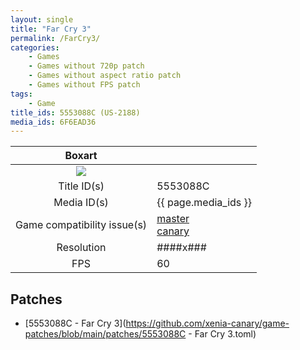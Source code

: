 ```yaml
---
layout: single
title: "Far Cry 3"
permalink: /FarCry3/
categories:
    - Games
    - Games without 720p patch
    - Games without aspect ratio patch
    - Games without FPS patch
tags:
    - Game
title_ids: 5553088C (US-2188)
media_ids: 6F6EAD36
---
```


| Boxart                      |                                                                            |
| :----:                      | :-                                                                         |
| ![](https://download-ssl.xbox.com/content/images/66acd000-77fe-1000-9115-d8025553088c/1033/boxartlg.jpg) |
| Title ID(s)                 | 5553088C                                                                   |
| Media ID(s)                 | {{ page.media_ids }}                                                        |
| Game compatibility issue(s) | [master](https://github.com/xenia-project/game-compatibility/issues/)<br>[canary](https://github.com/xenia-canary/game-compatibility/issues/) |
| Resolution                  | ####x###                                                                   |
| FPS                         | 60                                                                         |

## Patches
* [5553088C - Far Cry 3](https://github.com/xenia-canary/game-patches/blob/main/patches/5553088C - Far Cry 3.toml)

<!--This page was generated by a script. You can remove this comment once the page is verified to be free of mistakes.-->
